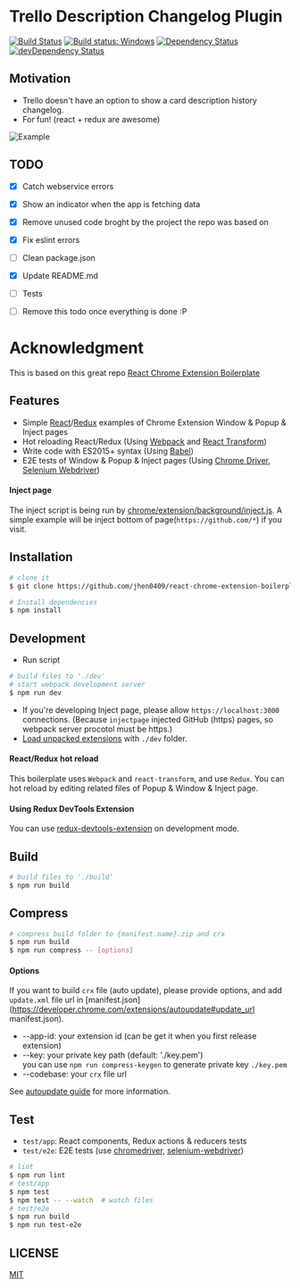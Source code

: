 # Trello Description Changelog Plugin

[![Build Status](https://travis-ci.org/atixlabs/TrelloDescriptionChangelog.svg?branch=master)](https://travis-ci.org/atixlabs/TrelloDescriptionChangelog)
[![Build status: Windows](https://ci.appveyor.com/api/projects/status/lye06iusdnhnxbgo/branch/master?svg=true)](https://ci.appveyor.com/api/projects/status/lye06iusdnhnxbgo/branch/master)
[![Dependency Status](https://david-dm.org/atixlabs/TrelloDescriptionChangelog.svg)](https://david-dm.org/atixlabs/TrelloDescriptionChangelog)
[![devDependency Status](https://david-dm.org/atixlabs/TrelloDescriptionChangelog/dev-status.svg)](https://david-dm.org/atixlabs/TrelloDescriptionChangelog#info=devDependencies)

## Motivation

- Trello doesn't have an option to show a card description history changelog.
- For fun! (react + redux are awesome)

![Example](https://cloud.githubusercontent.com/assets/3750504/18231231/aedc8a1a-7289-11e6-8914-84ef2434284d.gif)

## TODO

- [x] Catch webservice errors
- [x] Show an indicator when the app is fetching data
- [x] Remove unused code broght by the project the repo was based on
- [x] Fix eslint errors
- [ ] Clean package.json
- [x] Update README.md
- [ ] Tests
- [ ] Remove this todo once everything is done :P


# Acknowledgment 

This is based on this great repo [React Chrome Extension Boilerplate](https://github.com/jhen0409/react-chrome-extension-boilerplate.git)

## Features

 - Simple [React](https://github.com/facebook/react)/[Redux](https://github.com/rackt/redux) examples of Chrome Extension Window & Popup & Inject pages
 - Hot reloading React/Redux (Using [Webpack](https://github.com/webpack/webpack) and [React Transform](https://github.com/gaearon/react-transform))
 - Write code with ES2015+ syntax (Using [Babel](https://github.com/babel/babel))
 - E2E tests of Window & Popup & Inject pages (Using [Chrome Driver](https://www.npmjs.com/package/chromedriver), [Selenium Webdriver](https://www.npmjs.com/package/selenium-webdriver))

#### Inject page

The inject script is being run by [chrome/extension/background/inject.js](chrome/extension/background/inject.js). A simple example will be inject bottom of page(`https://github.com/*`) if you visit.

## Installation

```bash
# clone it
$ git clone https://github.com/jhen0409/react-chrome-extension-boilerplate.git

# Install dependencies
$ npm install
```

## Development

* Run script
```bash
# build files to './dev'
# start webpack development server
$ npm run dev
```
* If you're developing Inject page, please allow `https://localhost:3000` connections. (Because `injectpage` injected GitHub (https) pages, so webpack server procotol must be https.)
* [Load unpacked extensions](https://developer.chrome.com/extensions/getstarted#unpacked) with `./dev` folder.

#### React/Redux hot reload

This boilerplate uses `Webpack` and `react-transform`, and use `Redux`. You can hot reload by editing related files of Popup & Window & Inject page.

#### Using Redux DevTools Extension

You can use [redux-devtools-extension](https://github.com/zalmoxisus/redux-devtools-extension) on development mode.

## Build

```bash
# build files to './build'
$ npm run build
```

## Compress

```bash
# compress build folder to {manifest.name}.zip and crx
$ npm run build
$ npm run compress -- [options]
```

#### Options

If you want to build `crx` file (auto update), please provide options, and add `update.xml` file url in [manifest.json](https://developer.chrome.com/extensions/autoupdate#update_url manifest.json).

* --app-id: your extension id (can be get it when you first release extension)
* --key: your private key path (default: './key.pem')  
  you can use `npm run compress-keygen` to generate private key `./key.pem`
* --codebase: your `crx` file url

See [autoupdate guide](https://developer.chrome.com/extensions/autoupdate) for more information.

## Test

* `test/app`: React components, Redux actions & reducers tests
* `test/e2e`: E2E tests (use [chromedriver](https://www.npmjs.com/package/chromedriver), [selenium-webdriver](https://www.npmjs.com/package/selenium-webdriver))

```bash
# lint
$ npm run lint
# test/app
$ npm test
$ npm test -- --watch  # watch files
# test/e2e
$ npm run build
$ npm run test-e2e
```

## LICENSE

[MIT](LICENSE)
